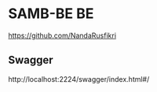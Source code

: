 
# SAMB-BE BE

https://github.com/NandaRusfikri



## Swagger 
http://localhost:2224/swagger/index.html#/





